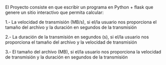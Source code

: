 El Proyecto consiste en que escribir un programa en Python + flask que genere un sitio interactivo que permita calcular:

1.- La velocidad de transmisión (MB/s), si el/la usuario nos proporciona el tamaño del archivo y la duración en segundos de la transmisión

2.- La duración de la transmisión en segundos (s), si el/la usuario nos proporciona el tamaño del archivo y la velocidad de transmisión

3.- El tamaño del archivo (MB), si el/la usuario nos proporciona la velocidad de transmisión y la duración en segundos de la transmisión

